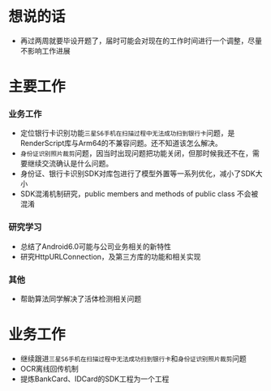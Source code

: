 # 想说的话
*  再过两周就要毕设开题了，届时可能会对现在的工作时间进行一个调整，尽量不影响工作进展

# 主要工作

### 业务工作
*  定位银行卡识别功能`三星S6手机在扫描过程中无法成功扫到银行卡`问题，是RenderScript库与Arm64的不兼容问题。还不知道该怎么解决。
*  `身份证识别照片裁剪`问题，因当时出现问题把功能关闭，但那时候我还不在，需要继续交流确认是什么问题。
*  身份证、银行卡识别SDK对库包进行了模型外置等一系列优化，减小了SDK大小
*  SDK混淆机制研究，public members and methods of public class 不会被混淆  

### 研究学习
*  总结了Android6.0可能与公司业务相关的新特性
*  研究HttpURLConnection，及第三方库的功能和相关实现

### 其他
*  帮助算法同学解决了活体检测相关问题


# 业务工作
*  继续跟进`三星S6手机在扫描过程中无法成功扫到银行卡`和`身份证识别照片裁剪`问题
*  OCR离线回传机制
*  提炼BankCard、IDCard的SDK工程为一个工程
